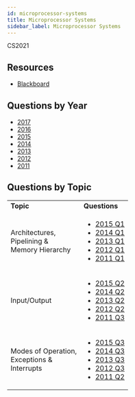 ```yaml
---
id: microprocessor-systems
title: Microprocessor Systems
sidebar_label: Microprocessor Systems
---
```


CS2021

## Resources

* [Blackboard](https://mymodule.tcd.ie/)

## Questions by Year

-   [2017](https://www.tcd.ie/academicregistry/exams/assets/local/past-papers2017/CS/CS2021-1.PDF)
-   [2016](https://www.tcd.ie/academicregistry/exams/assets/local/past-papers2016/CS/CS2021-1.PDF)
-   [2015](https://www.tcd.ie/academicregistry/exams/assets/local/past-papers2015/CS/CS2021-1.PDF)
-   [2014](https://www.tcd.ie/academicregistry/exams/assets/local/past-papers2014/CS/CS20211.pdf)
-   [2013](https://www.tcd.ie/academicregistry/exams/assets/local/past-papers2013/CS/CS20211.pdf)
-   [2012](https://www.tcd.ie/Local/Exam_Papers/2012/XC/XCS20211.pdf)
-   [2011](https://www.tcd.ie/Local/Exam_Papers/2011/XC/XCS20211.pdf)

## Questions by Topic
<table class="examQuestions" width="700px">
      <tr>
          <td><strong>Topic</strong></td>
          <td><strong>Questions</strong></td>
      </tr>
      <tr>
          <td>Architectures, <br>Pipelining &amp; <br>Memory Hierarchy</td>
          <td>
              <ul class="questions">
                  <li><a href="https://www.tcd.ie/academicregistry/exams/assets/local/past-papers2015/CS/CS2021-1.PDF#page=2">2015 Q1</a></li>
                  <li><a href="https://www.tcd.ie/academicregistry/exams/assets/local/past-papers2014/CS/CS20211.pdf#page=2">2014 Q1</a></li>
                  <li><a href="https://www.tcd.ie/academicregistry/exams/assets/local/past-papers2013/CS/CS20211.pdf#page=2">2013 Q1</a></li>
                  <li><a href="https://www.tcd.ie/Local/Exam_Papers/2012/XC/XCS20211.pdf#page=2">2012 Q1</a></li>
                  <li><a href="https://www.tcd.ie/Local/Exam_Papers/2011/XC/XCS20211.pdf#page=2">2011 Q1</a></li>
              </ul>
          </td>
      </tr>
      <tr>
          <td>Input/Output</td>
          <td>
              <ul class="questions">
                  <li><a href="https://www.tcd.ie/academicregistry/exams/assets/local/past-papers2015/CS/CS2021-1.PDF#page=2&zoom=0,0,300">2015 Q2</a></li>
                  <li><a href="https://www.tcd.ie/academicregistry/exams/assets/local/past-papers2014/CS/CS20211.pdf#page=3">2014 Q2</a></li>
                  <li><a href="https://www.tcd.ie/academicregistry/exams/assets/local/past-papers2013/CS/CS20211.pdf#page=3">2013 Q2</a></li>
                  <li><a href="https://www.tcd.ie/Local/Exam_Papers/2012/XC/XCS20211.pdf#page=2&zoom=0,0,500">2012 Q2</a></li>
                  <li><a href="https://www.tcd.ie/Local/Exam_Papers/2011/XC/XCS20211.pdf#page=4">2011 Q3</a></li>
              </ul>
          </td>
      </tr>
      <tr>
          <td>Modes of Operation, <br>Exceptions &amp; <br>Interrupts</td>
          <td>
              <ul class="questions">
                  <li><a href="https://www.tcd.ie/academicregistry/exams/assets/local/past-papers2015/CS/CS2021-1.PDF#page=3">2015 Q3</a></li>
                  <li><a href="https://www.tcd.ie/academicregistry/exams/assets/local/past-papers2014/CS/CS20211.pdf#page=4">2014 Q3</a></li>
                  <li><a href="https://www.tcd.ie/academicregistry/exams/assets/local/past-papers2013/CS/CS20211.pdf#page=4">2013 Q3</a></li>
                  <li><a href="https://www.tcd.ie/Local/Exam_Papers/2012/XC/XCS20211.pdf#page=3">2012 Q3</a></li>
                  <li><a href="https://www.tcd.ie/Local/Exam_Papers/2011/XC/XCS20211.pdf#page=3">2011 Q2</a></li>
              </ul>
          </td>
      </tr>
  </table>
